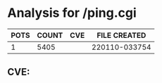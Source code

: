 # Analysis for /ping.cgi
| POTS | COUNT | CVE | FILE CREATED |
|---|---|---|---|
| 1 | 5405 | | 220110-033754 |

## CVE: 